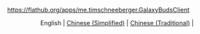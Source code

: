 https://flathub.org/apps/me.timschneeberger.GalaxyBudsClient
<p align="center">
  English | <a href="/docs/README_chs.md">Chinese (Simplified)</a> | <a href="/docs/README_cht.md">Chinese (Traditional)</a> | <a href="/docs/README_
